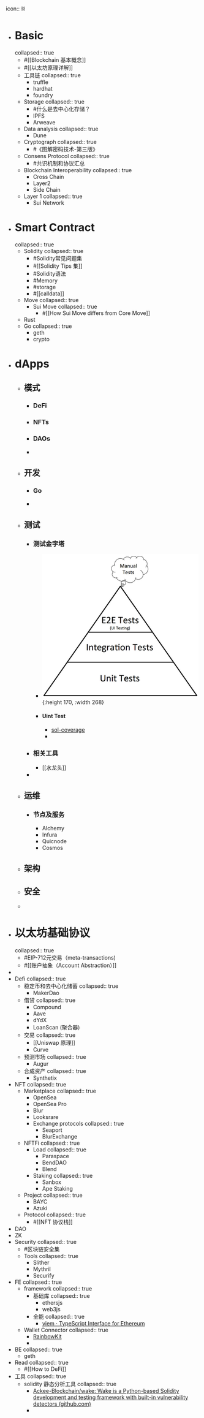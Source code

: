 icon:: ⛓

- # Basic
  collapsed:: true
	- #[[Blockchain 基本概念]]
	- #[[以太坊原理详解]]
	- 工具链
	  collapsed:: true
		- truffle
		- hardhat
		- foundry
	- Storage
	  collapsed:: true
		- #什么是去中心化存储？
		- IPFS
		- Arweave
	- Data analysis
	  collapsed:: true
		- Dune
	- Cryptograph
	  collapsed:: true
		- #《图解密码技术-第三版》
	- Consens Protocol
	  collapsed:: true
		- #共识机制和协议汇总
	- Blockchain Interoperability
	  collapsed:: true
		- Cross Chain
		- Layer2
		- Side Chain
	- Layer 1
	  collapsed:: true
		- Sui Network
- # Smart Contract
  collapsed:: true
	- Solidity
	  collapsed:: true
		- #Solidity常见问题集
		- #[[Solidity Tips 集]]
		- #Solidity语法
		- #Memory
		- #storage
		- #[[calldata]]
	- Move
	  collapsed:: true
		- Sui Move
		  collapsed:: true
			- #[[How Sui Move differs from Core Move]]
	- Rust
	- Go
	  collapsed:: true
		- geth
		- crypto
- # dApps
	- ## 模式
		- ### DeFi
		- ### NFTs
		- ### DAOs
		-
	- ## 开发
		- ### Go
		-
	- ## 测试
		- ### 测试金字塔
			- ![image.png](../assets/image_1711096701348_0.png){:height 170, :width 268}
			- #### Uint Test
				- [sol-coverage](https://www.npmjs.com/package/@0x/sol-coverage)
				-
		- ### 相关工具
			- [[水龙头]]
		-
	- ## 运维
		- ### 节点及服务
			- Alchemy
			- Infura
			- Quicnode
			- Cosmos
	- ## 架构
	- ## 安全
	-
- # 以太坊基础协议
  collapsed:: true
	- #EIP-712元交易（meta-transactions)
	- #[[账户抽象（Account Abstraction）]]
-
- Defi
  collapsed:: true
	- 稳定币和去中心化储蓄
	  collapsed:: true
		- MakerDao
	- 借贷
	  collapsed:: true
		- Compound
		- Aave
		- dYdX
		- LoanScan (聚合器)
	- 交易
	  collapsed:: true
		- [[Uniswap 原理]]
		- Curve
	- 预测市场
	  collapsed:: true
		- Augur
	- 合成资产
	  collapsed:: true
		- Synthetix
- NFT
  collapsed:: true
	- Marketplace
	  collapsed:: true
		- OpenSea
		- OpenSea Pro
		- Blur
		- Looksrare
		- Exchange protocols
		  collapsed:: true
			- Seaport
			- BlurExchange
	- NFTFi
	  collapsed:: true
		- Load
		  collapsed:: true
			- Paraspace
			- BendDAO
			- Blend
		- Staking
		  collapsed:: true
			- Sanbox
			- Ape Staking
	- Project
	  collapsed:: true
		- BAYC
		- Azuki
	- Protocol
	  collapsed:: true
		- #[[NFT 协议栈]]
- DAO
- ZK
- Security
  collapsed:: true
	- #区块链安全集
	- Tools
	  collapsed:: true
		- Slither
		- Mythril
		- Securify
- FE
  collapsed:: true
	- framework
	  collapsed:: true
		- 基础库
		  collapsed:: true
			- ethersjs
			- web3js
		- 全能
		  collapsed:: true
			- [viem · TypeScript Interface for Ethereum](https://viem.sh/)
	- Wallet Connector
	  collapsed:: true
		- [RainbowKit](https://www.rainbowkit.com/zh-CN)
		-
- BE
  collapsed:: true
	- geth
- Read
  collapsed:: true
	- #[[How to DeFi]]
- 工具
  collapsed:: true
	- solidity 静态分析工具
	  collapsed:: true
		- [Ackee-Blockchain/wake: Wake is a Python-based Solidity development and testing framework with built-in vulnerability detectors (github.com)](https://github.com/Ackee-Blockchain/wake)
		-